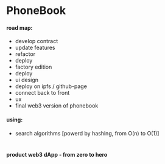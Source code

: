 # PhoneBook

#### road map:
- develop contract
- update features
- refactor
- deploy
- factory edition
- deploy
- ui design
- deploy on ipfs / github-page
- connect back to front
- ux
- final web3 version of phonebook

#### using:
- search algorithms [powerd by hashing, from O(n) to O(1)]

#

**product web3 dApp - from zero to hero**
